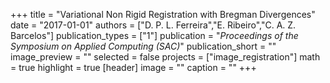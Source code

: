 +++
title = "Variational Non Rigid Registration with Bregman Divergences"
date = "2017-01-01"
authors = ["D. P. L. Ferreira","E. Ribeiro","C. A. Z. Barcelos"]
publication_types = ["1"]
publication = "_Proceedings of the Symposium on Applied Computing (SAC)_"
publication_short = ""
image_preview = ""
selected = false
projects = ["image_registration"]
math = true
highlight = true
[header]
image = ""
caption = ""
+++

